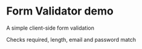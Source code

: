 # Form Validator demo

A simple client-side form validation 

Checks required, length, email and password match

 
